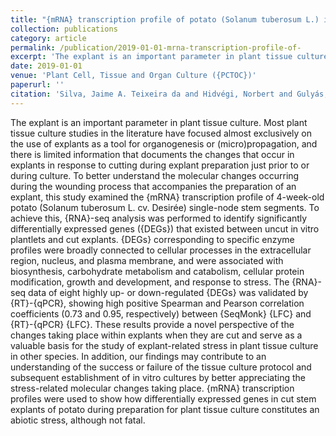 ```yaml
---
title: "{mRNA} transcription profile of potato (Solanum tuberosum L.) in response to explant cutting"
collection: publications
category: article
permalink: /publication/2019-01-01-mrna-transcription-profile-of-
excerpt: 'The explant is an important parameter in plant tissue culture. Most plant tissue culture studies in the literature have focused almost exclusively on the use of explants as a tool for organogenesis or (micro)propagation, and there is limited information that documents the changes that occur in explants in response to cutting during explant preparation just prior to or during culture. To better understand the molecular changes occurring during the wounding process that accompanies the preparation of an explant, this study examined the {mRNA} transcription profile of 4-week-old potato (Solanum tuberosum L. cv. Desirée) single-node stem segments. To achieve this, {RNA}-seq analysis was performed to identify significantly differentially expressed genes ({DEGs}) that existed between uncut in vitro plantlets and cut explants. {DEGs} corresponding to specific enzyme profiles were broadly connected to cellular processes in the extracellular region, nucleus, and plasma membrane, and were associated with biosynthesis, carbohydrate metabolism and catabolism, cellular protein modification, growth and development, and response to stress. The {RNA}-seq data of eight highly up- or down-regulated {DEGs} was validated by {RT}-{qPCR}, showing high positive Spearman and Pearson correlation coefficients (0.73 and 0.95, respectively) between {SeqMonk} {LFC} and {RT}-{qPCR} {LFC}. These results provide a novel perspective of the changes taking place within explants when they are cut and serve as a valuable basis for the study of explant-related stress in plant tissue culture in other species. In addition, our findings may contribute to an understanding of the success or failure of the tissue culture protocol and subsequent establishment of in vitro cultures by better appreciating the stress-related molecular changes taking place. {mRNA} transcription profiles were used to show how differentially expressed genes in cut stem explants of potato during preparation for plant tissue culture constitutes an abiotic stress, although not fatal.'
date: 2019-01-01
venue: 'Plant Cell, Tissue and Organ Culture ({PCTOC})'
paperurl: ''
citation: 'Silva, Jaime A. Teixeira da and Hidvégi, Norbert and Gulyás, Andrea and Dobránszki, Judit (2019). "{mRNA} transcription profile of potato (Solanum tuberosum L.) in response to explant cutting". <i>Plant Cell, Tissue and Organ Culture ({PCTOC})</i>.'
---
```


The explant is an important parameter in plant tissue culture. Most plant tissue culture studies in the literature have focused almost exclusively on the use of explants as a tool for organogenesis or (micro)propagation, and there is limited information that documents the changes that occur in explants in response to cutting during explant preparation just prior to or during culture. To better understand the molecular changes occurring during the wounding process that accompanies the preparation of an explant, this study examined the {mRNA} transcription profile of 4-week-old potato (Solanum tuberosum L. cv. Desirée) single-node stem segments. To achieve this, {RNA}-seq analysis was performed to identify significantly differentially expressed genes ({DEGs}) that existed between uncut in vitro plantlets and cut explants. {DEGs} corresponding to specific enzyme profiles were broadly connected to cellular processes in the extracellular region, nucleus, and plasma membrane, and were associated with biosynthesis, carbohydrate metabolism and catabolism, cellular protein modification, growth and development, and response to stress. The {RNA}-seq data of eight highly up- or down-regulated {DEGs} was validated by {RT}-{qPCR}, showing high positive Spearman and Pearson correlation coefficients (0.73 and 0.95, respectively) between {SeqMonk} {LFC} and {RT}-{qPCR} {LFC}. These results provide a novel perspective of the changes taking place within explants when they are cut and serve as a valuable basis for the study of explant-related stress in plant tissue culture in other species. In addition, our findings may contribute to an understanding of the success or failure of the tissue culture protocol and subsequent establishment of in vitro cultures by better appreciating the stress-related molecular changes taking place. {mRNA} transcription profiles were used to show how differentially expressed genes in cut stem explants of potato during preparation for plant tissue culture constitutes an abiotic stress, although not fatal.
